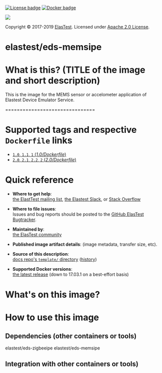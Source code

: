 <!-- ***********************************************************************

ELASTEST - Template for Docker Images README
   
************************************************************************ -->
<!-- badges -->

[![License badge](https://img.shields.io/badge/license-Apache2-orange.svg)](http://www.apache.org/licenses/LICENSE-2.0)
[![Docker badge](https://img.shields.io/docker/pulls/elastest/etm.svg)](https://hub.docker.com/r/elastests/etm/)

<!-- Elastest logo -->
[![][ElasTest Logo]][ElasTest]

Copyright © 2017-2019 [ElasTest]. Licensed under [Apache 2.0 License].

elastest/eds-memsipe
==============================

# What is this? (TITLE of the image and short description)
This is the image for the MEMS sensor or accelometer application of Elastest Device Emulator Service.

===============================

# Supported tags and respective `Dockerfile` links
-	[`1.0`, `1.1`, `1` (*1.0/Dockerfile*)](https://github.com/elastest/environments)
-	[`2.0`, `2.1`, `2.2`, `2` (*2.0/Dockerfile*)](https://github.com/elastest/environments)

# Quick reference

-	**Where to get help**:  
	[the ElastTest mailing list](), [the Elastest Slack](), or [Stack Overflow]()

-	**Where to file issues**:  
	Issues and bug reports should be posted to the [GitHub ElasTest Bugtracker].

-	**Maintained by**:  
	[the ElasTest community](https://github.com/elastest)

-	**Published image artifact details**:
	(image metadata, transfer size, etc).

-	**Source of this description**:  
	[docs repo's `template/` directory](https://github.com/elastest/ci-images/edit/master/doc-templates/template.md) ([history](https://github.com/elastest/ci-images/commits/master/doc-templates))

-	**Supported Docker versions**:  
	[the latest release](https://github.com/docker/docker/releases/latest) (down to 17.03.1 on a best-effort basis)

# What's on this image?
<!-- tools and purpouse -->

# How to use this image

## Dependencies (other containers or tools)
elastest/eds-zigbeeipe
elastest/eds-memsipe


## Integration with other containers or tools)

[Apache 2.0 License]: http://www.apache.org/licenses/LICENSE-2.0
[ElasTest]: http://elastest.io/
[ElasTest Logo]: http://elastest.io/images/logos_elastest/elastest-logo-gray-small.png
[ElasTest Twitter]: https://twitter.com/elastestio
[GitHub ElasTest Group]: https://github.com/elastest
[GitHub ElasTest Bugtracker]: https://github.com/elastest/bugtracker
